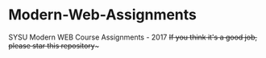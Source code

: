# Modern-Web-Assignments

SYSU Modern WEB Course Assignments - 2017
~~If you think it's a good job, please star this repository~~~
